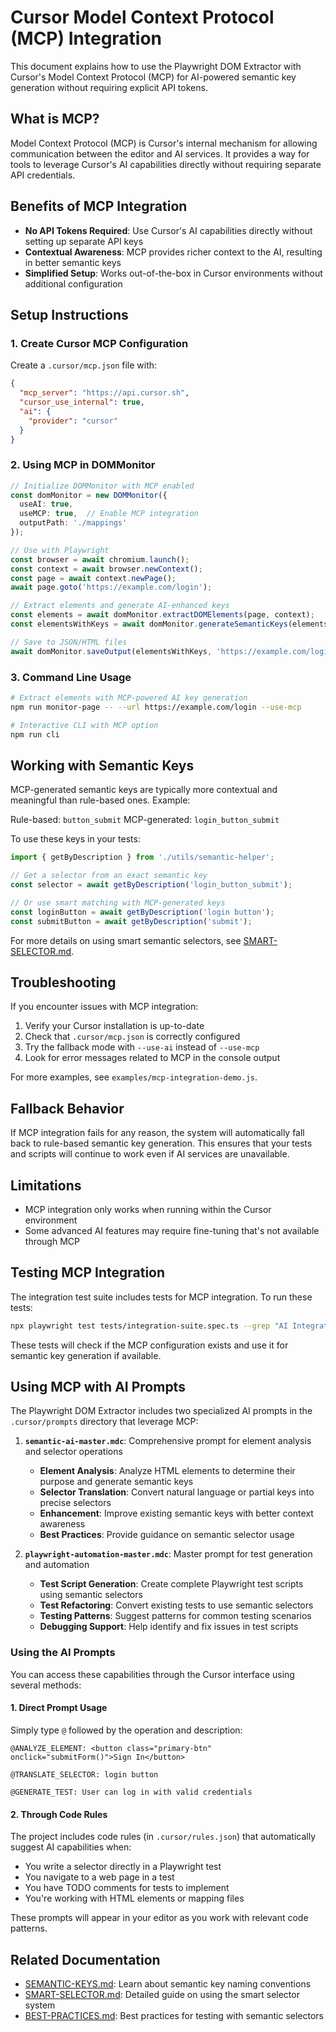 # Cursor Model Context Protocol (MCP) Integration

This document explains how to use the Playwright DOM Extractor with Cursor's Model Context Protocol (MCP) for AI-powered semantic key generation without requiring explicit API tokens.

## What is MCP?

Model Context Protocol (MCP) is Cursor's internal mechanism for allowing communication between the editor and AI services. It provides a way for tools to leverage Cursor's AI capabilities directly without requiring separate API credentials.

## Benefits of MCP Integration

- **No API Tokens Required**: Use Cursor's AI capabilities directly without setting up separate API keys
- **Contextual Awareness**: MCP provides richer context to the AI, resulting in better semantic keys
- **Simplified Setup**: Works out-of-the-box in Cursor environments without additional configuration

## Setup Instructions

### 1. Create Cursor MCP Configuration

Create a `.cursor/mcp.json` file with:

```json
{
  "mcp_server": "https://api.cursor.sh",
  "cursor_use_internal": true,
  "ai": {
    "provider": "cursor"
  }
}
```

### 2. Using MCP in DOMMonitor

```typescript
// Initialize DOMMonitor with MCP enabled
const domMonitor = new DOMMonitor({ 
  useAI: true,
  useMCP: true,  // Enable MCP integration
  outputPath: './mappings'
});

// Use with Playwright
const browser = await chromium.launch();
const context = await browser.newContext();
const page = await context.newPage();
await page.goto('https://example.com/login');

// Extract elements and generate AI-enhanced keys
const elements = await domMonitor.extractDOMElements(page, context);
const elementsWithKeys = await domMonitor.generateSemanticKeys(elements, 'https://example.com/login');

// Save to JSON/HTML files
await domMonitor.saveOutput(elementsWithKeys, 'https://example.com/login');
```

### 3. Command Line Usage

```bash
# Extract elements with MCP-powered AI key generation
npm run monitor-page -- --url https://example.com/login --use-mcp

# Interactive CLI with MCP option
npm run cli
```

## Working with Semantic Keys

MCP-generated semantic keys are typically more contextual and meaningful than rule-based ones. Example:

Rule-based: `button_submit`
MCP-generated: `login_button_submit`

To use these keys in your tests:

```typescript
import { getByDescription } from './utils/semantic-helper';

// Get a selector from an exact semantic key
const selector = await getByDescription('login_button_submit');

// Or use smart matching with MCP-generated keys
const loginButton = await getByDescription('login button');
const submitButton = await getByDescription('submit');
```

For more details on using smart semantic selectors, see [SMART-SELECTOR.md](SMART-SELECTOR.md).

## Troubleshooting

If you encounter issues with MCP integration:

1. Verify your Cursor installation is up-to-date
2. Check that `.cursor/mcp.json` is correctly configured
3. Try the fallback mode with `--use-ai` instead of `--use-mcp`
4. Look for error messages related to MCP in the console output

For more examples, see `examples/mcp-integration-demo.js`.

## Fallback Behavior

If MCP integration fails for any reason, the system will automatically fall back to rule-based semantic key generation. This ensures that your tests and scripts will continue to work even if AI services are unavailable.

## Limitations

- MCP integration only works when running within the Cursor environment
- Some advanced AI features may require fine-tuning that's not available through MCP

## Testing MCP Integration

The integration test suite includes tests for MCP integration. To run these tests:

```bash
npx playwright test tests/integration-suite.spec.ts --grep "AI Integration"
```

These tests will check if the MCP configuration exists and use it for semantic key generation if available.

## Using MCP with AI Prompts

The Playwright DOM Extractor includes two specialized AI prompts in the `.cursor/prompts` directory that leverage MCP:

1. **`semantic-ai-master.mdc`**: Comprehensive prompt for element analysis and selector operations
   - **Element Analysis**: Analyze HTML elements to determine their purpose and generate semantic keys
   - **Selector Translation**: Convert natural language or partial keys into precise selectors
   - **Enhancement**: Improve existing semantic keys with better context awareness
   - **Best Practices**: Provide guidance on semantic selector usage

2. **`playwright-automation-master.mdc`**: Master prompt for test generation and automation
   - **Test Script Generation**: Create complete Playwright test scripts using semantic selectors
   - **Test Refactoring**: Convert existing tests to use semantic selectors
   - **Testing Patterns**: Suggest patterns for common testing scenarios
   - **Debugging Support**: Help identify and fix issues in test scripts

### Using the AI Prompts

You can access these capabilities through the Cursor interface using several methods:

#### 1. Direct Prompt Usage

Simply type `@` followed by the operation and description:

```
@ANALYZE_ELEMENT: <button class="primary-btn" onclick="submitForm()">Sign In</button>
```

```
@TRANSLATE_SELECTOR: login button
```

```
@GENERATE_TEST: User can log in with valid credentials
```

#### 2. Through Code Rules

The project includes code rules (in `.cursor/rules.json`) that automatically suggest AI capabilities when:
- You write a selector directly in a Playwright test
- You navigate to a web page in a test
- You have TODO comments for tests to implement
- You're working with HTML elements or mapping files

These prompts will appear in your editor as you work with relevant code patterns.

## Related Documentation

- [SEMANTIC-KEYS.md](SEMANTIC-KEYS.md): Learn about semantic key naming conventions
- [SMART-SELECTOR.md](SMART-SELECTOR.md): Detailed guide on using the smart selector system
- [BEST-PRACTICES.md](BEST-PRACTICES.md): Best practices for testing with semantic selectors 